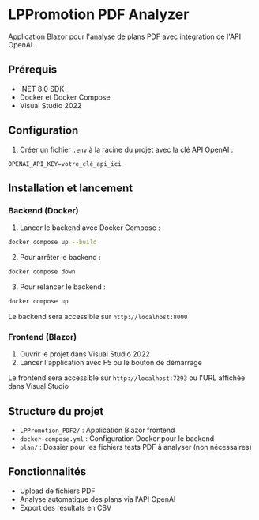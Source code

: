 # LPPromotion PDF Analyzer

Application Blazor pour l'analyse de plans PDF avec intégration de l'API OpenAI.

## Prérequis

- .NET 8.0 SDK
- Docker et Docker Compose
- Visual Studio 2022

## Configuration

1. Créer un fichier `.env` à la racine du projet avec la clé API OpenAI :

```
OPENAI_API_KEY=votre_clé_api_ici
```

## Installation et lancement

### Backend (Docker)

1. Lancer le backend avec Docker Compose :

```bash
docker compose up --build
```

2. Pour arrêter le backend :

```bash
docker compose down
```

3. Pour relancer le backend :

```bash
docker compose up
```

Le backend sera accessible sur `http://localhost:8000`

### Frontend (Blazor)

1. Ouvrir le projet dans Visual Studio 2022
2. Lancer l'application avec F5 ou le bouton de démarrage

Le frontend sera accessible sur `http://localhost:7293` ou l'URL affichée dans Visual Studio

## Structure du projet

- `LPPromotion_PDF2/` : Application Blazor frontend
- `docker-compose.yml` : Configuration Docker pour le backend
- `plan/` : Dossier pour les fichiers tests PDF à analyser (non nécessaires)

## Fonctionnalités

- Upload de fichiers PDF
- Analyse automatique des plans via l'API OpenAI
- Export des résultats en CSV
